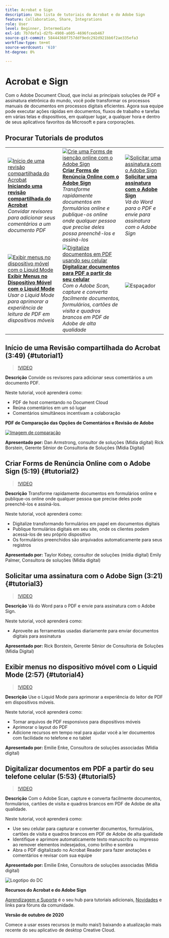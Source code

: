 ```yaml
---
title: Acrobat e Sign
description: Uma lista de tutoriais do Acrobat e do Adobe Sign
feature: Collaboration, Share, Integrations
role: User
level: Beginner, Intermediate
exl-id: 7b7defa1-d2fb-4908-a605-4696fceeb467
source-git-commit: 58444368f757ddf9edc292d921bb6f2ae335efa3
workflow-type: tm+mt
source-wordcount: '610'
ht-degree: 0%

---
```


# Acrobat e Sign

Com o Adobe Document Cloud, que inclui as principais soluções de PDF e assinatura eletrônica do mundo, você pode transformar os processos manuais de documentos em processos digitais eficientes. Agora sua equipe pode executar ações rápidas em documentos, fluxos de trabalho e tarefas em várias telas e dispositivos, em qualquer lugar, a qualquer hora e dentro de seus aplicativos favoritos da Microsoft e para corporações.

## Procurar Tutorials de produtos

<table style="table-layout:fixed">
<tr>
 <td>
   <a href="acrobat-sign.md#tutorial1">
      <img alt="Início de uma revisão compartilhada do Acrobat" src="../assets/acrobat_sharedreview_armstrong.jpg" />
   </a>
    <div>
   <a href="acrobat-sign.md#tutorial1"><strong>Iniciando uma revisão compartilhada do Acrobat</strong></a>
    </div>
    <em>Convidar revisores para adicionar seus comentários a um documento PDF</em>
    <br>
  </td>
  <td>
    <a href="acrobat-sign.md#tutorial2">
        <img alt="Crie uma Forms de isenção online com o Adobe Sign" src="../assets/sign_webforms_palmer-kobey_thumbnail.jpg" />
    </a>
    <div>
    <a href="acrobat-sign.md#tutorial2"><strong>Criar Forms de Renúncia Online com o Adobe Sign</strong></a>
    </div>
    <em>Transforme rapidamente documentos em formulários online e publique-os online onde qualquer pessoa que precise deles possa preenchê-los e assiná-los</em>
    <br>
  </td>
  <td>
   <a href="acrobat-sign.md#tutorial3">
      <img alt="Solicitar uma assinatura com o Adobe Sign" src="../assets/sign_request-signature_borstein_thumbnail.jpg" />
   </a>
    <div>
    <a href="acrobat-sign.md#tutorial3"><strong>Solicitar uma assinatura com o Adobe Sign</strong></a>
    </div>
    <em>Vá do Word para o PDF e envie para assinatura com o Adobe Sign</em>
    <br>
  </td>
</tr>
<tr>
 <td>
   <a href="acrobat-sign.md#tutorial4">
      <img alt="Exibir menus no dispositivo móvel com o Liquid Mode" src="../assets/acrobat_liquidmode_enke_thumbnail.jpg" />
   </a>
    <div>
   <a href="acrobat-sign.md#tutorial4"><strong>Exibir Menus no Dispositivo Móvel com o Liquid Mode</strong></a>
    </div>
    <em>Usar o Liquid Mode para aprimorar a experiência de leitura de PDF em dispositivos móveis</em>
    <br>
  </td>
  <td>
    <a href="acrobat-sign.md#tutorial5">
        <img alt="Digitalize documentos em PDF usando seu celular" src="../assets/acrobat_scan_enke.jpg" />
    </a>
    <div>
    <a href="acrobat-sign.md#tutorial5"><strong>Digitalizar documentos para PDF a partir do seu celular</strong></a>
    </div>
    <em>Com o Adobe Scan, capture e converta facilmente documentos, formulários, cartões de visita e quadros brancos em PDF de Adobe de alta qualidade</em>
    <br>
  </td>
  <td>
    <img alt="Espaçador" src="../assets/Gray_thumbnail.png" />
    <div>
    <br>
  </td>
</tr>
</table>

## Início de uma Revisão compartilhada do Acrobat (3:49) {#tutorial1}

>[!VIDEO](https://video.tv.adobe.com/v/326777?hidetitle=true)

**Descrição**
Convide os revisores para adicionar seus comentários a um documento PDF.

Neste tutorial, você aprenderá como:
* PDF de host comentando no Document Cloud
* Reúna comentários em um só lugar
* Comentários simultâneos incentivam a colaboração

**PDF de Comparação das Opções de Comentários e Revisão de Adobe**

[![Imagem de comparação](../assets/ComparisonPDF_thumbnail_96.png)](../assets/Adobe_Review_and_Comment_Comparisons.pdf)

**Apresentado por:**
Dan Armstrong, consultor de soluções (Mídia digital)
Rick Borstein, Gerente Sênior de Consultoria de Soluções (Mídia Digital)

## Criar Forms de Renúncia Online com o Adobe Sign (5:19) {#tutorial2}

>[!VIDEO](https://video.tv.adobe.com/v/326776?hidetitle=true)

**Descrição**
Transforme rapidamente documentos em formulários online e publique-os online onde qualquer pessoa que precise deles pode preenchê-los e assiná-los.

Neste tutorial, você aprenderá como:
* Digitalize transformando formulários em papel em documentos digitais
* Publique formulários digitais em seu site, onde os clientes podem acessá-los de seu próprio dispositivo
* Os formulários preenchidos são arquivados automaticamente para seus registros

**Apresentado por:**
Taylor Kobey, consultor de soluções (mídia digital)
Emily Palmer, Consultora de soluções (Mídia digital)

## Solicitar uma assinatura com o Adobe Sign (3:21) {#tutorial3}

>[!VIDEO](https://video.tv.adobe.com/v/326801?hidetitle=true)

**Descrição**
Vá do Word para o PDF e envie para assinatura com o Adobe Sign.

Neste tutorial, você aprenderá como:
* Aproveite as ferramentas usadas diariamente para enviar documentos digitais para assinatura

**Apresentado por:**
Rick Borstein, Gerente Sênior de Consultoria de Soluções (Mídia Digital)

## Exibir menus no dispositivo móvel com o Liquid Mode (2:57) {#tutorial4}

>[!VIDEO](https://video.tv.adobe.com/v/327093?hidetitle=true)

**Descrição**
Use o Liquid Mode para aprimorar a experiência do leitor de PDF em dispositivos móveis.

Neste tutorial, você aprenderá como:
* Tornar arquivos de PDF responsivos para dispositivos móveis
* Aprimorar o layout do PDF
* Adicione recursos em tempo real para ajudar você a ler documentos com facilidade no telefone e no tablet

**Apresentado por:**
Emilie Enke, Consultora de soluções associadas (Mídia digital)

## Digitalizar documentos em PDF a partir do seu telefone celular (5:53) {#tutorial5}

>[!VIDEO](https://video.tv.adobe.com/v/327094?hidetitle=true)

**Descrição**
Com o Adobe Scan, capture e converta facilmente documentos, formulários, cartões de visita e quadros brancos em PDF de Adobe de alta qualidade.

Neste tutorial, você aprenderá como:
* Use seu celular para capturar e converter documentos, formulários, cartões de visita e quadros brancos em PDF de Adobe de alta qualidade
* Identifique e aprimore automaticamente texto manuscrito ou impresso ao remover elementos indesejados, como brilho e sombra
* Abra o PDF digitalizado no Acrobat Reader para fazer anotações e comentários e revisar com sua equipe

**Apresentado por:**
Emilie Enke, Consultora de soluções associadas (Mídia digital)

![Logotipo do DC](../assets/Doc-Cloud-256.png)

**Recursos do Acrobat e do Adobe Sign**

[Aprendizagem e Suporte](https://helpx.adobe.com/br/support/document-cloud.html) é o seu hub para tutoriais adicionais, [Novidades](https://helpx.adobe.com/br/acrobat/using/whats-new.html) e links para fóruns da comunidade.

**Versão de outubro de 2020**

Comece a usar esses recursos (e muito mais!) baixando a atualização mais recente do seu aplicativo de desktop Creative Cloud.
